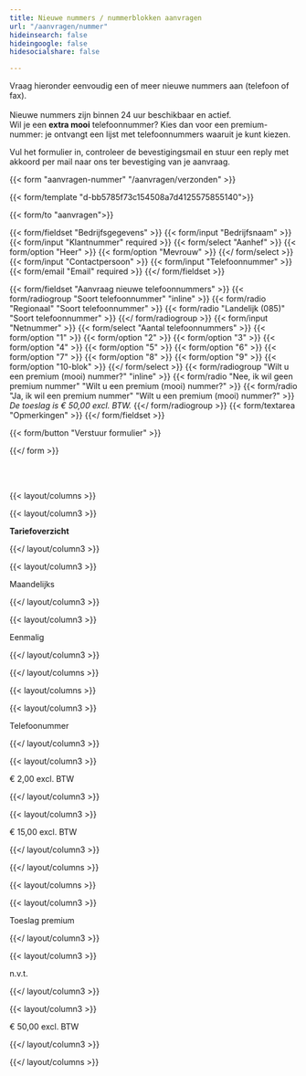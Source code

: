 ```yaml
---
title: Nieuwe nummers / nummerblokken aanvragen
url: "/aanvragen/nummer"
hideinsearch: false
hideingoogle: false
hidesocialshare: false

---
```

Vraag hieronder eenvoudig een of meer nieuwe nummers aan (telefoon of fax). <br>  
Nieuwe nummers zijn binnen 24 uur beschikbaar en actief.  
Wil je een **extra mooi** telefoonnummer? Kies dan voor een premium-nummer: je ontvangt een lijst met telefoonnummers waaruit je kunt kiezen.

Vul het formulier in, controleer de bevestigingsmail en stuur een reply met akkoord per mail naar ons ter bevestiging van je aanvraag.

{{< form "aanvragen-nummer" "/aanvragen/verzonden" >}}

{{< form/template "d-bb5785f73c154508a7d4125575855140">}}

{{< form/to "aanvragen">}}

{{< form/fieldset "Bedrijfsgegevens" >}}
{{< form/input "Bedrijfsnaam"   >}}
{{< form/input "Klantnummer" required   >}}
{{< form/select "Aanhef" >}}
{{< form/option "Heer" >}}
{{< form/option "Mevrouw" >}}
{{</ form/select >}}
{{< form/input "Contactpersoon"   >}}
{{< form/input "Telefoonnummer"   >}}
{{< form/email "Email" required   >}}
{{</ form/fieldset >}}

{{< form/fieldset "Aanvraag nieuwe telefoonnummers" >}} {{< form/radiogroup "Soort telefoonnummer" "inline" >}} {{< form/radio "Regionaal" "Soort telefoonnummer" >}} {{< form/radio "Landelijk (085)" "Soort telefoonnummer" >}} {{</ form/radiogroup >}} {{< form/input "Netnummer"   >}} {{< form/select "Aantal telefoonnummers" >}} {{< form/option "1" >}} {{< form/option "2" >}} {{< form/option "3" >}} {{< form/option "4" >}} {{< form/option "5" >}} {{< form/option "6" >}} {{< form/option "7" >}} {{< form/option "8" >}} {{< form/option "9" >}} {{< form/option "10-blok" >}} {{</ form/select >}} {{< form/radiogroup "Wilt u een premium (mooi) nummer?" "inline" >}} {{< form/radio "Nee, ik wil geen premium nummer" "Wilt u een premium (mooi) nummer?" >}} {{< form/radio "Ja, ik wil een premium nummer" "Wilt u een premium (mooi) nummer?" >}} _De toeslag is € 50,00 excl. BTW._
{{</ form/radiogroup >}}
{{< form/textarea "Opmerkingen"  >}}
{{</ form/fieldset >}}

{{< form/button "Verstuur formulier"  >}}

{{</ form >}}

<br><br>

{{< layout/columns >}}

{{< layout/column3 >}}

**Tariefoverzicht**

{{</ layout/column3 >}}

{{< layout/column3 >}}

Maandelijks

{{</ layout/column3 >}}

{{< layout/column3 >}}

Eenmalig

{{</ layout/column3 >}}

{{</ layout/columns >}}

{{< layout/columns >}}

{{< layout/column3 >}}

Telefoonummer

{{</ layout/column3 >}}

{{< layout/column3 >}}

€ 2,00 excl. BTW

{{</ layout/column3 >}}

{{< layout/column3 >}}

€ 15,00 excl. BTW

{{</ layout/column3 >}}

{{</ layout/columns >}}

{{< layout/columns >}}

{{< layout/column3 >}}

Toeslag premium

{{</ layout/column3 >}}

{{< layout/column3 >}}

n.v.t.

{{</ layout/column3 >}}

{{< layout/column3 >}}

€ 50,00 excl. BTW

{{</ layout/column3 >}}

{{</ layout/columns >}}